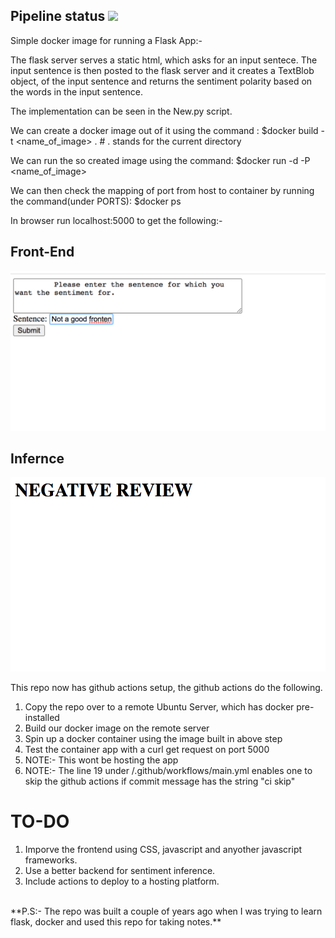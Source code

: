 ## Pipeline status ![](https://github.com/Virajdatt/Python_Docker/actions/workflows/main.yml/badge.svg)
Simple docker image for running a Flask App:-

The flask server serves a static html, which asks for an input sentece. The input sentence is then posted to the flask server and it creates a TextBlob object, of the input sentence and returns the sentiment polarity based on the words in the input sentence. 

The implementation can be seen in the New.py script.


We can create a docker image out of it using the command :
$docker build -t <name_of_image> . # . stands for the current directory

We can run the so created image using the command:
$docker run -d -P <name_of_image>

We can then check the mapping of port from host to container by running the command(under PORTS):
$docker ps 

In browser run localhost:5000 to get the following:-

## Front-End
![Front-End Image](/images/Front-End.png)

## Infernce
![Infernce Image](/images/Infernce-textblob.png)


This repo now has  github actions setup, the github actions do the following.

<ol>
<li>Copy the repo over to a remote Ubuntu Server, which has docker pre-installed</li>
<li>Build our docker image on the remote server</li>
<li>Spin up a docker container using the image built in above step</li>
<li>Test the container app with a curl get request on port 5000</li>
<li>NOTE:- This wont be hosting the app</li>

<li>NOTE:- The line 19 under /.github/workflows/main.yml enables one to skip the github actions if commit message has the string "ci skip"</li>
</ol>

# TO-DO
<ol>
<li>Imporve the frontend using CSS, javascript and anyother javascript frameworks.</li>
<li>Use a better backend for sentiment inference.</li>
<li>Include actions to deploy to a hosting platform.</li>
</ol>
</br>
**P.S:- The repo was built a couple of years ago when I was trying to learn flask, docker and used this
repo for taking notes.**
                                                                                  
